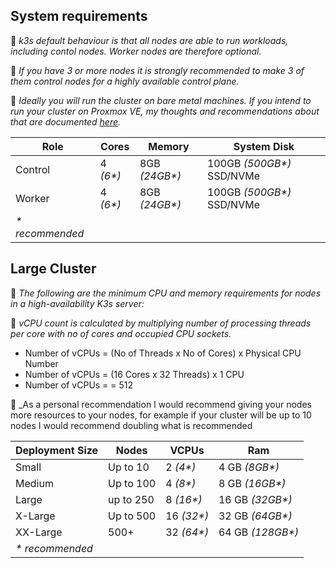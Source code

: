 ## System requirements

📍 _k3s default behaviour is that all nodes are able to run workloads, including contol nodes. Worker nodes are therefore optional._

📍 _If you have 3 or more nodes it is strongly recommended to make 3 of them control nodes for a highly available control plane._

📍 _Ideally you will run the cluster on bare metal machines. If you intend to run your cluster on Proxmox VE, my thoughts and recommendations about that are documented [here](https://onedr0p.github.io/home-ops/notes/proxmox-considerations.html)._

| Role             | Cores    | Memory        | System Disk               |
|------------------|----------|---------------|---------------------------|
| Control          | 4 _(6*)_ | 8GB _(24GB*)_ | 100GB _(500GB*)_ SSD/NVMe |
| Worker           | 4 _(6*)_ | 8GB _(24GB*)_ | 100GB _(500GB*)_ SSD/NVMe |
| _\* recommended_ |

## Large Cluster

📍 _The following are the minimum CPU and memory requirements for nodes in a high-availability K3s server:_

📍 _vCPU count is calculated by multiplying number of processing threads per core with no of cores and occupied CPU sockets._
- Number of vCPUs = (No of Threads x No of Cores) x Physical CPU Number
- Number of vCPUs = (16 Cores x 32 Threads) x 1 CPU
- Number of vCPUs = = 512

📍 _As a personal recommendation I would recommend giving your nodes more resources to your nodes, for example if your cluster will be up to 10 nodes I would recommend doubling what is recommended 

| Deployment Size  | Nodes     | VCPUs      | Ram              |
|------------------|-----------|------------|------------------|
| Small            | Up to 10  | 2 _(4*)_   | 4 GB _(8GB*)_    |
| Medium           | Up to 100 | 4 _(8*)_   | 8 GB _(16GB*)_   |
| Large            | up to 250 | 8 _(16*)_  | 16 GB _(32GB*)_  |
| X-Large          | Up to 500 | 16 _(32*)_ | 32 GB _(64GB*)_  |
| XX-Large         | 500+      | 32 _(64*)_ | 64 GB _(128GB*)_ |
| _\* recommended_ |